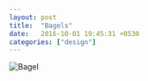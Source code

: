 ```yaml
---
layout: post
title:  "Bagels"
date:   2016-10-01 19:45:31 +0530
categories: ["design"]
---
```

<img src="http://static.boredpanda.com/blog/wp-content/uuuploads/life-hacks/life-hacks-10.jpg" alt="Bagel">